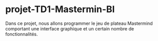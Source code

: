 # projet-TD1-Mastermin-BI
Dans ce projet, nous allons programmer le jeu de plateau Mastermind comportant une interface graphique et un certain nombre de fonctionnalités.
